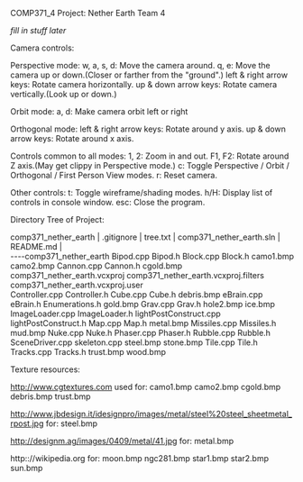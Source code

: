 COMP371_4 Project: Nether Earth
Team 4

*fill in stuff later*


Camera controls:

Perspective mode:
w, a, s, d: Move the camera around.
q, e: Move the camera up or down.(Closer or farther from the "ground".)
left & right arrow keys: Rotate camera horizontally.
up & down arrow keys: Rotate camera vertically.(Look up or down.)

Orbit mode:
a, d: Make camera orbit left or right

Orthogonal mode:
left & right arrow keys: Rotate around y axis.
up & down arrow keys: Rotate around x axis.

Controls common to all modes:
1, 2: Zoom in and out.
F1, F2: Rotate around Z axis.(May get clippy in Perspective mode.)
c: Toggle Perspective / Orbit / Orthogonal / First Person View modes.
r: Reset camera.

Other controls:
t: Toggle wireframe/shading modes.
h/H: Display list of controls in console window.
esc: Close the program.


Directory Tree of Project:

comp371_nether_earth
|   .gitignore
|   tree.txt
|   comp371_nether_earth.sln
|   README.md
|   
----comp371_nether_earth
	    Bipod.cpp
		Bipod.h
		Block.cpp
		Block.h
		camo1.bmp
		camo2.bmp
		Cannon.cpp
		Cannon.h
		cgold.bmp
		comp371_nether_earth.vcxproj
		comp371_nether_earth.vcxproj.filters
		comp371_nether_earth.vcxproj.user	
		Controller.cpp
		Controller.h
		Cube.cpp
		Cube.h
		debris.bmp
		eBrain.cpp
		eBrain.h
		Enumerations.h
		gold.bmp
		Grav.cpp
		Grav.h
		hole2.bmp
		ice.bmp
		ImageLoader.cpp
		ImageLoader.h
		lightPostConstruct.cpp
		lightPostConstruct.h
		Map.cpp
		Map.h
		metal.bmp
		Missiles.cpp
		Missiles.h
		mud.bmp
		Nuke.cpp
		Nuke.h
		Phaser.cpp
		Phaser.h
		Rubble.cpp
		Rubble.h
		SceneDriver.cpp
		skeleton.cpp
		steel.bmp
		stone.bmp
		Tile.cpp
		Tile.h
		Tracks.cpp
		Tracks.h
		trust.bmp
		wood.bmp


Texture resources:

http://www.cgtextures.com used for:
camo1.bmp
camo2.bmp
cgold.bmp
debris.bmp
trust.bmp

http://www.jbdesign.it/idesignpro/images/metal/steel%20steel_sheetmetal_rpost.jpg for:
steel.bmp

http://designm.ag/images/0409/metal/41.jpg for:
metal.bmp

http:://wikipedia.org for:
moon.bmp
ngc281.bmp
star1.bmp
star2.bmp
sun.bmp

